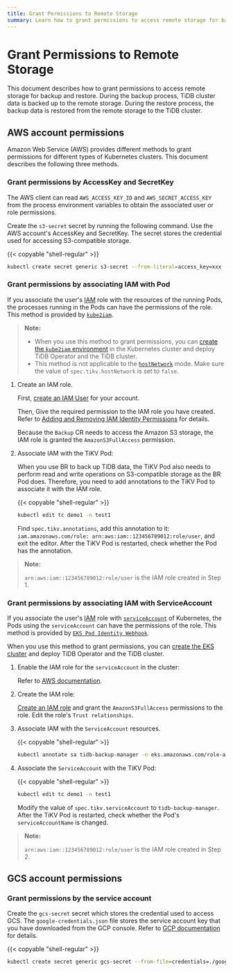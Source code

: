 ```yaml
---
title: Grant Permissions to Remote Storage
summary: Learn how to grant permissions to access remote storage for backup and restore.
---
```


# Grant Permissions to Remote Storage

This document describes how to grant permissions to access remote storage for backup and restore. During the backup process, TiDB cluster data is backed up to the remote storage. During the restore process, the backup data is restored from the remote storage to the TiDB cluster.

## AWS account permissions

Amazon Web Service (AWS) provides different methods to grant permissions for different types of Kubernetes clusters. This document describes the following three methods.

### Grant permissions by AccessKey and SecretKey

The AWS client can read `AWS_ACCESS_KEY_ID` and `AWS_SECRET_ACCESS_KEY` from the process environment variables to obtain the associated user or role permissions.

Create the `s3-secret` secret by running the following command. Use the AWS account's AccessKey and SecretKey. The secret stores the credential used for accessing S3-compatible storage.

{{< copyable "shell-regular" >}}

```bash
kubectl create secret generic s3-secret --from-literal=access_key=xxx --from-literal=secret_key=yyy --namespace=test1
```

### Grant permissions by associating IAM with Pod

If you associate the user's [IAM](https://aws.amazon.com/cn/iam/) role with the resources of the running Pods, the processes running in the Pods can have the permissions of the role. This method is provided by [`kube2iam`](https://github.com/jtblin/kube2iam).

> **Note:**
>
> - When you use this method to grant permissions, you can [create the `kube2iam` environment](https://github.com/jtblin/kube2iam#usage) in the Kubernetes cluster and deploy TiDB Operator and the TiDB cluster.
> - This method is not applicable to the [`hostNetwork`](https://kubernetes.io/docs/concepts/policy/pod-security-policy) mode. Make sure the value of `spec.tikv.hostNetwork` is set to `false`.

1. Create an IAM role.

    First, [create an IAM User](https://docs.aws.amazon.com/IAM/latest/UserGuide/id_users_create.html) for your account.

    Then, Give the required permission to the IAM role you have created. Refer to [Adding and Removing IAM Identity Permissions](https://docs.aws.amazon.com/IAM/latest/UserGuide/access_policies_manage-attach-detach.html) for details.

    Because the `Backup` CR needs to access the Amazon S3 storage, the IAM role is granted the `AmazonS3FullAccess` permission.

2. Associate IAM with the TiKV Pod:

    When you use BR to back up TiDB data, the TiKV Pod also needs to perform read and write operations on S3-compatible storage as the BR Pod does. Therefore, you need to add annotations to the TiKV Pod to associate it with the IAM role.

    {{< copyable "shell-regular" >}}

    ```bash
    kubectl edit tc demo1 -n test1
    ```

    Find `spec.tikv.annotations`, add this annotation to it: `iam.amazonaws.com/role: arn:aws:iam::123456789012:role/user`, and exit the editor. After the TiKV Pod is restarted, check whether the Pod has the annotation.

> **Note:**
>
> `arn:aws:iam::123456789012:role/user` is the IAM role created in Step 1.

### Grant permissions by associating IAM with ServiceAccount

If you associate the user's [IAM](https://aws.amazon.com/cn/iam/) role with [`serviceAccount`](https://kubernetes.io/docs/reference/access-authn-authz/admission-controllers/#serviceaccount) of Kubernetes, the Pods using the `serviceAccount` can have the permissions of the role. This method is provided by [`EKS Pod Identity Webhook`](https://github.com/aws/amazon-eks-pod-identity-webhook).

When you use this method to grant permissions, you can [create the EKS cluster](https://docs.aws.amazon.com/zh_cn/eks/latest/userguide/create-cluster.html) and deploy TiDB Operator and the TiDB cluster.

1. Enable the IAM role for the `serviceAccount` in the cluster:

    Refer to [AWS documentation](https://docs.aws.amazon.com/eks/latest/userguide/enable-iam-roles-for-service-accounts.html).

2. Create the IAM role:

    [Create an IAM role](https://docs.aws.amazon.com/eks/latest/userguide/create-service-account-iam-policy-and-role.html) and grant the `AmazonS3FullAccess` permissions to the role. Edit the role's `Trust relationships`.

3. Associate IAM with the `ServiceAccount` resources.

    {{< copyable "shell-regular" >}}

    ```bash
    kubectl annotate sa tidb-backup-manager -n eks.amazonaws.com/role-arn=arn:aws:iam::123456789012:role/user --namespace=test1
    ```

4. Associate the `ServiceAccount` with the TiKV Pod:

    {{< copyable "shell-regular" >}}

    ```bash
    kubectl edit tc demo1 -n test1
    ```

    Modify the value of `spec.tikv.serviceAccount` to `tidb-backup-manager`. After the TiKV Pod is restarted, check whether the Pod's `serviceAccountName` is changed.

> **Note:**
>
> `arn:aws:iam::123456789012:role/user` is the IAM role created in Step 2.

## GCS account permissions

### Grant permissions by the service account

Create the `gcs-secret` secret which stores the credential used to access GCS. The `google-credentials.json` file stores the service account key that you have downloaded from the GCP console. Refer to [GCP documentation](https://cloud.google.com/docs/authentication/getting-started) for details.

{{< copyable "shell-regular" >}}

```bash
kubectl create secret generic gcs-secret --from-file=credentials=./google-credentials.json -n test1
```
